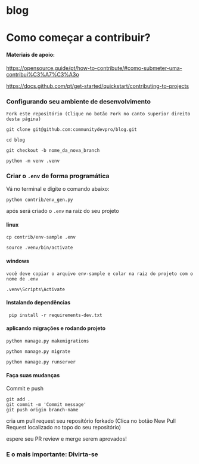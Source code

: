 # blog
# Como começar a contribuir?

#### Materiais de apoio:

https://opensource.guide/pt/how-to-contribute/#como-submeter-uma-contribui%C3%A7%C3%A3o

https://docs.github.com/pt/get-started/quickstart/contributing-to-projects

### Configurando seu ambiente de desenvolvimento

    Fork este repositório (Clique no botão Fork no canto superior direito desta página)

``git clone git@github.com:communitydevpro/blog.git``

``cd blog``

`` git checkout -b nome_da_nova_branch ``

``python -m venv .venv``

### Criar o ``.env`` de forma programática

Vá no terminal e digite o comando abaixo:

``python contrib/env_gen.py``

após será criado o ``.env`` na raiz do seu projeto

 #### linux
 
 ``cp contrib/env-sample .env``
    
``source .venv/bin/activate``

#### windows

`` você deve copiar o arquivo env-sample e colar na raiz do projeto com o nome de .env ``

``.venv\Scripts\Activate ``

#### Instalando dependências

`` pip install -r requirements-dev.txt``

#### aplicando migrações e rodando projeto

``python manage.py makemigrations``

``python manage.py migrate``

``python manage.py runserver``



#### Faça suas mudanças
Commit e push

    git add .
    git commit -m 'Commit message'
    git push origin branch-name

cria um pull request seu repositório forkado (Clica no botão New Pull Request localizado no topo do seu repositório)

espere seu PR review e merge serem aprovados!

### E o mais importante: Divirta-se


